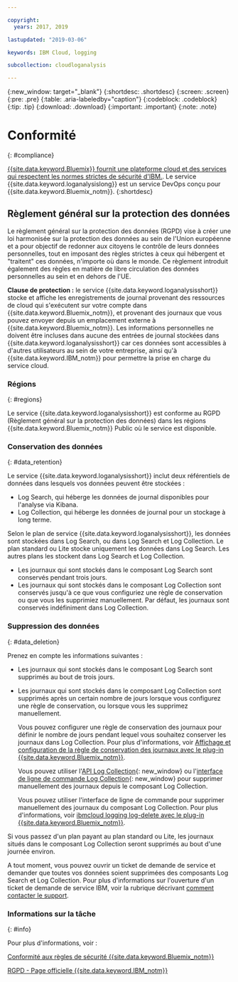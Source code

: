```yaml
---

copyright:
  years: 2017, 2019

lastupdated: "2019-03-06"

keywords: IBM Cloud, logging

subcollection: cloudloganalysis

---
```


{:new_window: target="_blank"}
{:shortdesc: .shortdesc}
{:screen: .screen}
{:pre: .pre}
{:table: .aria-labeledby="caption"}
{:codeblock: .codeblock}
{:tip: .tip}
{:download: .download}
{:important: .important}
{:note: .note}


# Conformité
{: #compliance}

[{{site.data.keyword.Bluemix}} fournit une plateforme cloud et des services qui respectent les normes strictes de sécurité d'IBM.](/docs/security/compliance.html#compliance). Le service {{site.data.keyword.loganalysislong}} est un service DevOps conçu pour {{site.data.keyword.Bluemix_notm}}. 
{:shortdesc}


## Règlement général sur la protection des données

Le règlement général sur la protection des données (RGPD) vise à créer une loi harmonisée sur la protection des données au sein de l'Union européenne et a pour objectif de redonner aux citoyens le contrôle de leurs données personnelles, tout en imposant des règles strictes à ceux qui hébergent et "traitent" ces données, n'importe où dans le monde. Ce règlement introduit également des règles en matière de libre circulation des données personnelles au sein et en dehors de l'UE. 

**Clause de protection :** le service {{site.data.keyword.loganalysisshort}} stocke et affiche les enregistrements de journal provenant des ressources de cloud qui s'exécutent sur votre compte dans {{site.data.keyword.Bluemix_notm}}, et provenant des journaux que vous pouvez envoyer depuis un emplacement externe à {{site.data.keyword.Bluemix_notm}}. Les informations personnelles ne doivent être incluses dans aucune des entrées de journal stockées dans {{site.data.keyword.loganalysisshort}} car ces données sont accessibles à d'autres utilisateurs au sein de votre entreprise, ainsi qu'à {{site.data.keyword.IBM_notm}} pour permettre la prise en charge du service cloud.

### Régions
{: #regions}

Le service {{site.data.keyword.loganalysisshort}} est conforme au RGPD (Règlement général sur la protection des données) dans les régions {{site.data.keyword.Bluemix_notm}} Public où le service est disponible.


### Conservation des données
{: #data_retention}

Le service {{site.data.keyword.loganalysisshort}} inclut deux référentiels de données dans lesquels vos données peuvent être stockées : 

* Log Search, qui héberge les données de journal disponibles pour l'analyse via Kibana.
* Log Collection, qui héberge les données de journal pour un stockage à long terme.

Selon le plan de service {{site.data.keyword.loganalysisshort}}, les données sont stockées dans Log Search, ou dans Log Search et Log Collection. Le plan standard ou Lite stocke uniquement les données dans Log Search. Les autres plans les stockent dans Log Search et Log Collection.

* Les journaux qui sont stockés dans le composant Log Search sont conservés pendant trois jours.
* Les journaux qui sont stockés dans le composant Log Collection sont conservés jusqu'à ce que vous configuriez une règle de conservation ou que vous les supprimiez manuellement. Par défaut, les journaux sont conservés indéfiniment dans Log Collection.



### Suppression des données
{: #data_deletion}

Prenez en compte les informations suivantes :

* Les journaux qui sont stockés dans le composant Log Search sont supprimés au bout de trois jours.

* Les journaux qui sont stockés dans le composant Log Collection sont supprimés après un certain nombre de jours lorsque vous configurez une règle de conservation, ou lorsque vous les supprimez manuellement. 

    Vous pouvez configurer une règle de conservation des journaux pour définir le nombre de jours pendant lequel vous souhaitez conserver les journaux dans Log Collection. Pour plus d'informations, voir [Affichage et configuration de la règle de conservation des journaux avec le plug-in {{site.data.keyword.Bluemix_notm}}](/docs/services/CloudLogAnalysis/how-to/manage-logs?topic=cloudloganalysis-configuring_retention_policy#configuring_retention_policy).

    Vous pouvez utiliser l'[API Log Collection](https://console.bluemix.net/apidocs/948-ibm-cloud-log-collection-api?&language=node&env_id=ibm%3Ayp%3Aus-south#introduction){: new_window} ou l'[interface de ligne de commande Log Collection](/docs/services/CloudLogAnalysis/reference?topic=cloudloganalysis-log_analysis_cli#log_analysis_cli){: new_window} pour supprimer manuellement des journaux depuis le composant Log Collection. 

    Vous pouvez utiliser l'interface de ligne de commande pour supprimer manuellement des journaux du composant Log Collection. Pour plus d'informations, voir [ibmcloud logging log-delete avec le plug-in {{site.data.keyword.Bluemix_notm}}](/docs/services/CloudLogAnalysis/how-to/manage-logs?topic=cloudloganalysis-deleting_logs#deleting_logs).


Si vous passez d'un plan payant au plan standard ou Lite, les journaux situés dans le composant Log Collection seront supprimés au bout d'une journée environ.

A tout moment, vous pouvez ouvrir un ticket de demande de service et demander que toutes vos données soient supprimées des composants Log Search et Log Collection. Pour plus d'informations sur l'ouverture d'un ticket de demande de service IBM, voir la rubrique décrivant [comment contacter le support](/docs/get-support?topic=get-support-getting-customer-support#getting-customer-support).



### Informations sur la tâche
{: #info}

Pour plus d'informations, voir :

[Conformité aux règles de sécurité {{site.data.keyword.Bluemix_notm}}](/docs/security/compliance.html#compliance)

[RGPD - Page officielle {{site.data.keyword.IBM_notm}}](https://www.ibm.com/data-responsibility/gdpr/)



